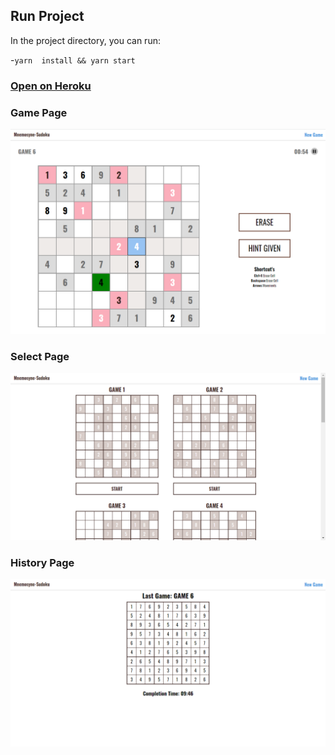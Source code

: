 ## Run Project 
In the project directory, you can run:

-`yarn  install && yarn start`

### <a href="https://mnemosyne-sudoku.herokuapp.com/">Open on Heroku</a>

### Game Page
![alt text](https://github.com/metinfilz/mnemosyne-sudoku/blob/main/image/game-page.png?raw=true)
### Select Page
![alt text](https://github.com/metinfilz/mnemosyne-sudoku/blob/main/image/select-page.png?raw=true)
### History Page
![alt text](https://github.com/metinfilz/mnemosyne-sudoku/blob/main/image/history-page.png?raw=true)
